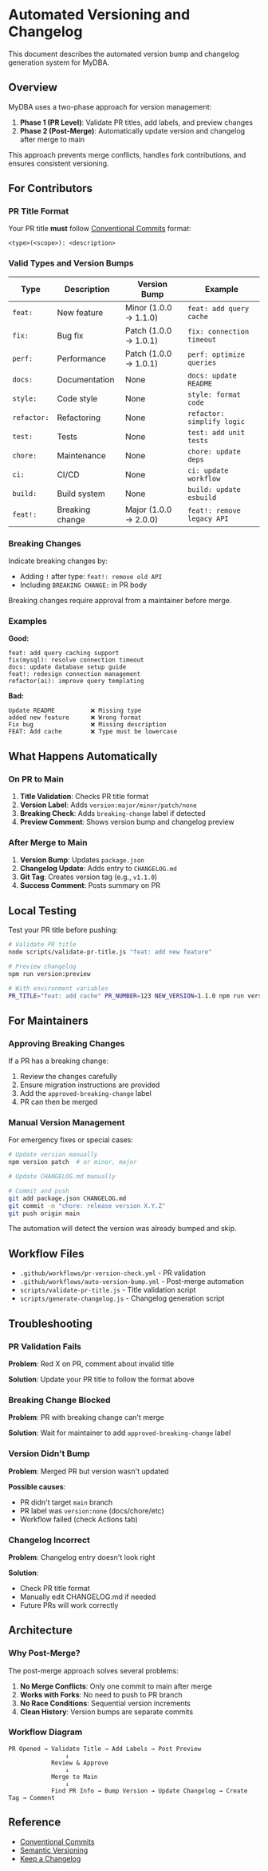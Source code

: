 # Automated Versioning and Changelog

This document describes the automated version bump and changelog generation system for MyDBA.

## Overview

MyDBA uses a two-phase approach for version management:

1. **Phase 1 (PR Level)**: Validate PR titles, add labels, and preview changes
2. **Phase 2 (Post-Merge)**: Automatically update version and changelog after merge to main

This approach prevents merge conflicts, handles fork contributions, and ensures consistent versioning.

## For Contributors

### PR Title Format

Your PR title **must** follow [Conventional Commits](https://www.conventionalcommits.org/) format:

```
<type>(<scope>): <description>
```

### Valid Types and Version Bumps

| Type | Description | Version Bump | Example |
|------|-------------|--------------|---------|
| `feat:` | New feature | Minor (1.0.0 → 1.1.0) | `feat: add query cache` |
| `fix:` | Bug fix | Patch (1.0.0 → 1.0.1) | `fix: connection timeout` |
| `perf:` | Performance | Patch (1.0.0 → 1.0.1) | `perf: optimize queries` |
| `docs:` | Documentation | None | `docs: update README` |
| `style:` | Code style | None | `style: format code` |
| `refactor:` | Refactoring | None | `refactor: simplify logic` |
| `test:` | Tests | None | `test: add unit tests` |
| `chore:` | Maintenance | None | `chore: update deps` |
| `ci:` | CI/CD | None | `ci: update workflow` |
| `build:` | Build system | None | `build: update esbuild` |
| `feat!:` | Breaking change | Major (1.0.0 → 2.0.0) | `feat!: remove legacy API` |

### Breaking Changes

Indicate breaking changes by:
- Adding `!` after type: `feat!: remove old API`
- Including `BREAKING CHANGE:` in PR body

Breaking changes require approval from a maintainer before merge.

### Examples

**Good:**
```
feat: add query caching support
fix(mysql): resolve connection timeout
docs: update database setup guide
feat!: redesign connection management
refactor(ai): improve query templating
```

**Bad:**
```
Update README          ❌ Missing type
added new feature      ❌ Wrong format
Fix bug                ❌ Missing description
FEAT: Add cache        ❌ Type must be lowercase
```

## What Happens Automatically

### On PR to Main

1. **Title Validation**: Checks PR title format
2. **Version Label**: Adds `version:major/minor/patch/none`
3. **Breaking Check**: Adds `breaking-change` label if detected
4. **Preview Comment**: Shows version bump and changelog preview

### After Merge to Main

1. **Version Bump**: Updates `package.json`
2. **Changelog Update**: Adds entry to `CHANGELOG.md`
3. **Git Tag**: Creates version tag (e.g., `v1.1.0`)
4. **Success Comment**: Posts summary on PR

## Local Testing

Test your PR title before pushing:

```bash
# Validate PR title
node scripts/validate-pr-title.js "feat: add new feature"

# Preview changelog
npm run version:preview

# With environment variables
PR_TITLE="feat: add cache" PR_NUMBER=123 NEW_VERSION=1.1.0 npm run version:preview
```

## For Maintainers

### Approving Breaking Changes

If a PR has a breaking change:

1. Review the changes carefully
2. Ensure migration instructions are provided
3. Add the `approved-breaking-change` label
4. PR can then be merged

### Manual Version Management

For emergency fixes or special cases:

```bash
# Update version manually
npm version patch  # or minor, major

# Update CHANGELOG.md manually

# Commit and push
git add package.json CHANGELOG.md
git commit -m "chore: release version X.Y.Z"
git push origin main
```

The automation will detect the version was already bumped and skip.

## Workflow Files

- `.github/workflows/pr-version-check.yml` - PR validation
- `.github/workflows/auto-version-bump.yml` - Post-merge automation
- `scripts/validate-pr-title.js` - Title validation script
- `scripts/generate-changelog.js` - Changelog generation script

## Troubleshooting

### PR Validation Fails

**Problem**: Red X on PR, comment about invalid title

**Solution**: Update your PR title to follow the format above

### Breaking Change Blocked

**Problem**: PR with breaking change can't merge

**Solution**: Wait for maintainer to add `approved-breaking-change` label

### Version Didn't Bump

**Problem**: Merged PR but version wasn't updated

**Possible causes**:
- PR didn't target `main` branch
- PR label was `version:none` (docs/chore/etc)
- Workflow failed (check Actions tab)

### Changelog Incorrect

**Problem**: Changelog entry doesn't look right

**Solution**:
- Check PR title format
- Manually edit CHANGELOG.md if needed
- Future PRs will work correctly

## Architecture

### Why Post-Merge?

The post-merge approach solves several problems:

1. **No Merge Conflicts**: Only one commit to main after merge
2. **Works with Forks**: No need to push to PR branch
3. **No Race Conditions**: Sequential version increments
4. **Clean History**: Version bumps are separate commits

### Workflow Diagram

```
PR Opened → Validate Title → Add Labels → Post Preview
                ↓
            Review & Approve
                ↓
            Merge to Main
                ↓
            Find PR Info → Bump Version → Update Changelog → Create Tag → Comment
```

## Reference

- [Conventional Commits](https://www.conventionalcommits.org/)
- [Semantic Versioning](https://semver.org/)
- [Keep a Changelog](https://keepachangelog.com/)
